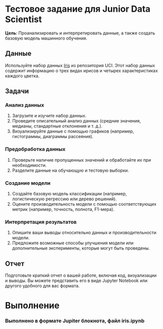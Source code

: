 # Тестовое задание для Junior Data Scientist

**Цель**: Проанализировать и интерпретировать данные, а также создать базовую модель машинного обучения.

## Данные
Используйте набор данных [Iris](https://archive.ics.uci.edu/ml/datasets/iris) из репозитория UCI. Этот набор данных содержит информацию о трех видах ирисов и четырех характеристиках каждого цветка.

## Задачи

### Анализ данных
1. Загрузите и изучите набор данных.
2. Проведите описательный анализ данных (средние значения, медианы, стандартные отклонения и т. д.).
3. Визуализируйте данные с помощью графиков (например, гистограммы, диаграммы рассеяния).

### Предобработка данных
1. Проверьте наличие пропущенных значений и обработайте их при необходимости.
2. Разделите данные на обучающую и тестовую выборки.

### Создание модели
1. Создайте базовую модель классификации (например, логистическую регрессию или дерево решений).
2. Оцените производительность модели с помощью соответствующих метрик (например, точность, полнота, F1-мера).

### Интерпретация результатов
1. Опишите ваши выводы относительно данных и производительности модели.
2. Предложите возможные способы улучшения модели или дополнительные эксперименты, которые могут быть проведены.

## Отчет
Подготовьте краткий отчет о вашей работе, включая код, визуализации и выводы. Вы можете представить его в виде Jupyter Notebook или другого удобного для вас формата.

# Выполнение
### Выполнено в формате Jupiter блокнота, файл iris.ipynb